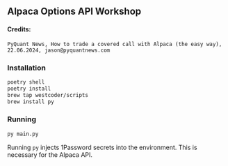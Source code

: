 ## Alpaca Options API Workshop
#### Credits:
`PyQuant News, How to trade a covered call with Alpaca (the easy way), 22.06.2024, jason@pyquantnews.com`

### Installation

```bash
poetry shell
poetry install
brew tap westcoder/scripts
brew install py
```

### Running

```bash
py main.py
```

Running `py` injects 1Password secrets into the environment. This is necessary for the Alpaca API.
